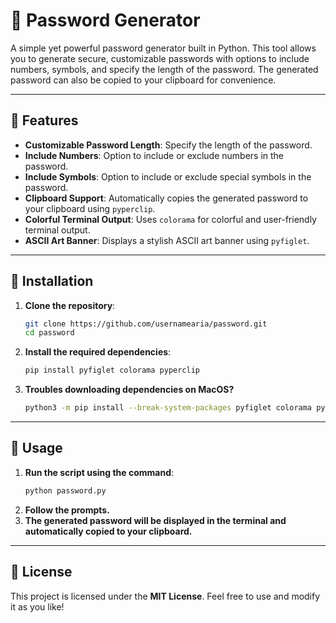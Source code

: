 # 🔑 Password Generator

A simple yet powerful password generator built in Python. This tool allows you to generate secure, customizable passwords with options to include numbers, symbols, and specify the length of the password. The generated password can also be copied to your clipboard for convenience.

---

## 🌟 Features

- **Customizable Password Length**: Specify the length of the password.
- **Include Numbers**: Option to include or exclude numbers in the password.
- **Include Symbols**: Option to include or exclude special symbols in the password.
- **Clipboard Support**: Automatically copies the generated password to your clipboard using `pyperclip`.
- **Colorful Terminal Output**: Uses `colorama` for colorful and user-friendly terminal output.
- **ASCII Art Banner**: Displays a stylish ASCII art banner using `pyfiglet`.

---

## 🚀 Installation

1. **Clone the repository**:
   ```bash
   git clone https://github.com/usernamearia/password.git
   cd password
   ```
2. **Install the required dependencies**:
   ```bash
   pip install pyfiglet colorama pyperclip
   ```
3. **Troubles downloading dependencies on MacOS?**
   ```bash
   python3 -m pip install --break-system-packages pyfiglet colorama pyperclip
   ```
---

## 🚀 Usage

1. **Run the script using the command**:
   ```bash
   python password.py
   ```
2. **Follow the prompts.**
3. **The generated password will be displayed in the terminal and automatically copied to your clipboard.**

---

## 📄 License

This project is licensed under the **MIT License**. Feel free to use and modify it as you like!